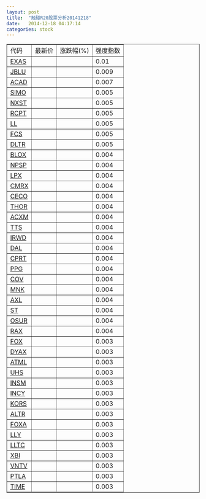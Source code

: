 ```yaml
---
layout: post
title:  "触碰R20股票分析20141218"
date:   2014-12-18 04:17:14
categories: stock
---
```

<script type="text/javascript">
var stockList = []
stockList.push('gb_exas');
stockList.push('gb_jblu');
stockList.push('gb_acad');
stockList.push('gb_simo');
stockList.push('gb_nxst');
stockList.push('gb_rcpt');
stockList.push('gb_ll');
stockList.push('gb_fcs');
stockList.push('gb_dltr');
stockList.push('gb_blox');
stockList.push('gb_npsp');
stockList.push('gb_lpx');
stockList.push('gb_cmrx');
stockList.push('gb_ceco');
stockList.push('gb_thor');
stockList.push('gb_acxm');
stockList.push('gb_tts');
stockList.push('gb_irwd');
stockList.push('gb_dal');
stockList.push('gb_cprt');
stockList.push('gb_ppg');
stockList.push('gb_cov');
stockList.push('gb_mnk');
stockList.push('gb_axl');
stockList.push('gb_st');
stockList.push('gb_osur');
stockList.push('gb_rax');
stockList.push('gb_fox');
stockList.push('gb_dyax');
stockList.push('gb_atml');
stockList.push('gb_uhs');
stockList.push('gb_insm');
stockList.push('gb_incy');
stockList.push('gb_kors');
stockList.push('gb_altr');
stockList.push('gb_foxa');
stockList.push('gb_lly');
stockList.push('gb_lltc');
stockList.push('gb_xbi');
stockList.push('gb_vntv');
stockList.push('gb_ptla');
stockList.push('gb_time');
</script>

<table border="1">
 <tr>
 <td>代码</td>
  <td>最新价</td>
  <td>涨跌幅(%)</td>
 <td>强度指数</td>
</tr>
  <tr id="exas"><td><a href="http://stock.finance.sina.com.cn/usstock/quotes/EXAS.html" target="_blank">EXAS</a></td><td></td><td></td><td>0.01</td></tr>
  <tr id="jblu"><td><a href="http://stock.finance.sina.com.cn/usstock/quotes/JBLU.html" target="_blank">JBLU</a></td><td></td><td></td><td>0.009</td></tr>
  <tr id="acad"><td><a href="http://stock.finance.sina.com.cn/usstock/quotes/ACAD.html" target="_blank">ACAD</a></td><td></td><td></td><td>0.007</td></tr>
  <tr id="simo"><td><a href="http://stock.finance.sina.com.cn/usstock/quotes/SIMO.html" target="_blank">SIMO</a></td><td></td><td></td><td>0.005</td></tr>
  <tr id="nxst"><td><a href="http://stock.finance.sina.com.cn/usstock/quotes/NXST.html" target="_blank">NXST</a></td><td></td><td></td><td>0.005</td></tr>
  <tr id="rcpt"><td><a href="http://stock.finance.sina.com.cn/usstock/quotes/RCPT.html" target="_blank">RCPT</a></td><td></td><td></td><td>0.005</td></tr>
  <tr id="ll"><td><a href="http://stock.finance.sina.com.cn/usstock/quotes/LL.html" target="_blank">LL</a></td><td></td><td></td><td>0.005</td></tr>
  <tr id="fcs"><td><a href="http://stock.finance.sina.com.cn/usstock/quotes/FCS.html" target="_blank">FCS</a></td><td></td><td></td><td>0.005</td></tr>
  <tr id="dltr"><td><a href="http://stock.finance.sina.com.cn/usstock/quotes/DLTR.html" target="_blank">DLTR</a></td><td></td><td></td><td>0.005</td></tr>
  <tr id="blox"><td><a href="http://stock.finance.sina.com.cn/usstock/quotes/BLOX.html" target="_blank">BLOX</a></td><td></td><td></td><td>0.004</td></tr>
  <tr id="npsp"><td><a href="http://stock.finance.sina.com.cn/usstock/quotes/NPSP.html" target="_blank">NPSP</a></td><td></td><td></td><td>0.004</td></tr>
  <tr id="lpx"><td><a href="http://stock.finance.sina.com.cn/usstock/quotes/LPX.html" target="_blank">LPX</a></td><td></td><td></td><td>0.004</td></tr>
  <tr id="cmrx"><td><a href="http://stock.finance.sina.com.cn/usstock/quotes/CMRX.html" target="_blank">CMRX</a></td><td></td><td></td><td>0.004</td></tr>
  <tr id="ceco"><td><a href="http://stock.finance.sina.com.cn/usstock/quotes/CECO.html" target="_blank">CECO</a></td><td></td><td></td><td>0.004</td></tr>
  <tr id="thor"><td><a href="http://stock.finance.sina.com.cn/usstock/quotes/THOR.html" target="_blank">THOR</a></td><td></td><td></td><td>0.004</td></tr>
  <tr id="acxm"><td><a href="http://stock.finance.sina.com.cn/usstock/quotes/ACXM.html" target="_blank">ACXM</a></td><td></td><td></td><td>0.004</td></tr>
  <tr id="tts"><td><a href="http://stock.finance.sina.com.cn/usstock/quotes/TTS.html" target="_blank">TTS</a></td><td></td><td></td><td>0.004</td></tr>
  <tr id="irwd"><td><a href="http://stock.finance.sina.com.cn/usstock/quotes/IRWD.html" target="_blank">IRWD</a></td><td></td><td></td><td>0.004</td></tr>
  <tr id="dal"><td><a href="http://stock.finance.sina.com.cn/usstock/quotes/DAL.html" target="_blank">DAL</a></td><td></td><td></td><td>0.004</td></tr>
  <tr id="cprt"><td><a href="http://stock.finance.sina.com.cn/usstock/quotes/CPRT.html" target="_blank">CPRT</a></td><td></td><td></td><td>0.004</td></tr>
  <tr id="ppg"><td><a href="http://stock.finance.sina.com.cn/usstock/quotes/PPG.html" target="_blank">PPG</a></td><td></td><td></td><td>0.004</td></tr>
  <tr id="cov"><td><a href="http://stock.finance.sina.com.cn/usstock/quotes/COV.html" target="_blank">COV</a></td><td></td><td></td><td>0.004</td></tr>
  <tr id="mnk"><td><a href="http://stock.finance.sina.com.cn/usstock/quotes/MNK.html" target="_blank">MNK</a></td><td></td><td></td><td>0.004</td></tr>
  <tr id="axl"><td><a href="http://stock.finance.sina.com.cn/usstock/quotes/AXL.html" target="_blank">AXL</a></td><td></td><td></td><td>0.004</td></tr>
  <tr id="st"><td><a href="http://stock.finance.sina.com.cn/usstock/quotes/ST.html" target="_blank">ST</a></td><td></td><td></td><td>0.004</td></tr>
  <tr id="osur"><td><a href="http://stock.finance.sina.com.cn/usstock/quotes/OSUR.html" target="_blank">OSUR</a></td><td></td><td></td><td>0.004</td></tr>
  <tr id="rax"><td><a href="http://stock.finance.sina.com.cn/usstock/quotes/RAX.html" target="_blank">RAX</a></td><td></td><td></td><td>0.004</td></tr>
  <tr id="fox"><td><a href="http://stock.finance.sina.com.cn/usstock/quotes/FOX.html" target="_blank">FOX</a></td><td></td><td></td><td>0.003</td></tr>
  <tr id="dyax"><td><a href="http://stock.finance.sina.com.cn/usstock/quotes/DYAX.html" target="_blank">DYAX</a></td><td></td><td></td><td>0.003</td></tr>
  <tr id="atml"><td><a href="http://stock.finance.sina.com.cn/usstock/quotes/ATML.html" target="_blank">ATML</a></td><td></td><td></td><td>0.003</td></tr>
  <tr id="uhs"><td><a href="http://stock.finance.sina.com.cn/usstock/quotes/UHS.html" target="_blank">UHS</a></td><td></td><td></td><td>0.003</td></tr>
  <tr id="insm"><td><a href="http://stock.finance.sina.com.cn/usstock/quotes/INSM.html" target="_blank">INSM</a></td><td></td><td></td><td>0.003</td></tr>
  <tr id="incy"><td><a href="http://stock.finance.sina.com.cn/usstock/quotes/INCY.html" target="_blank">INCY</a></td><td></td><td></td><td>0.003</td></tr>
  <tr id="kors"><td><a href="http://stock.finance.sina.com.cn/usstock/quotes/KORS.html" target="_blank">KORS</a></td><td></td><td></td><td>0.003</td></tr>
  <tr id="altr"><td><a href="http://stock.finance.sina.com.cn/usstock/quotes/ALTR.html" target="_blank">ALTR</a></td><td></td><td></td><td>0.003</td></tr>
  <tr id="foxa"><td><a href="http://stock.finance.sina.com.cn/usstock/quotes/FOXA.html" target="_blank">FOXA</a></td><td></td><td></td><td>0.003</td></tr>
  <tr id="lly"><td><a href="http://stock.finance.sina.com.cn/usstock/quotes/LLY.html" target="_blank">LLY</a></td><td></td><td></td><td>0.003</td></tr>
  <tr id="lltc"><td><a href="http://stock.finance.sina.com.cn/usstock/quotes/LLTC.html" target="_blank">LLTC</a></td><td></td><td></td><td>0.003</td></tr>
  <tr id="xbi"><td><a href="http://stock.finance.sina.com.cn/usstock/quotes/XBI.html" target="_blank">XBI</a></td><td></td><td></td><td>0.003</td></tr>
  <tr id="vntv"><td><a href="http://stock.finance.sina.com.cn/usstock/quotes/VNTV.html" target="_blank">VNTV</a></td><td></td><td></td><td>0.003</td></tr>
  <tr id="ptla"><td><a href="http://stock.finance.sina.com.cn/usstock/quotes/PTLA.html" target="_blank">PTLA</a></td><td></td><td></td><td>0.003</td></tr>
  <tr id="time"><td><a href="http://stock.finance.sina.com.cn/usstock/quotes/TIME.html" target="_blank">TIME</a></td><td></td><td></td><td>0.003</td></tr>
</table>
